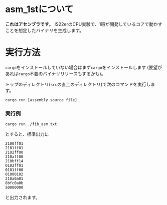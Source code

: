 # asm_1stについて

**これはアセンブラです**。
IS22erのCPU実験で、1班が開発しているコアで動かすことを想定したバイナリを生成します。

# 実行方法

`cargo`をインストールしていない場合はまず`cargo`をインストールします
(要望があれば`cargo`不要のバイナリリリースもするかも)。

トップのディレクトリ(`src`の直上のディレクトリ)で次のコマンドを実行します。

```shell
cargo run [assembly source file]
```

### 実行例

```shell
cargo run ./fib_asm.txt
```
とすると、標準出力に
```text
2100ff01
2101ff01
2102ff00
210aff00
210bff14
0102ff01
0101ff00
01000102
210a0a01
8bfc0a0b
a0000000
```
と出力されます。
